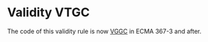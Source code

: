 # Validity VTGC

The code of this validity rule is now [VGGC](../vggc/Readme.md) in ECMA 367-3 and after.
